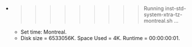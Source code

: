 * >>>>>>>>> Running inst-std-system-xtra-tz-montreal.sh ...
  * Set time: Montreal.
  * Disk size = 6533056K. Space Used = 4K. Runtime = 00:00:00:01.
